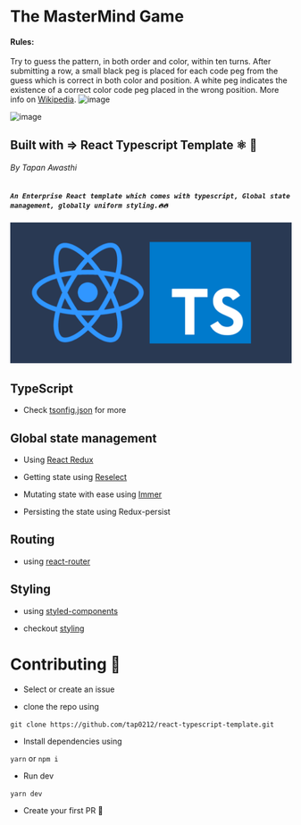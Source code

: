 # The MasterMind Game
#### Rules: 
Try to guess the pattern, in both order and color, within ten turns. After submitting a row, a small black peg is placed for each code peg from the guess which is correct in both color and position. A white peg indicates the existence of a correct color code peg placed in the wrong position. More info on [Wikipedia](https://en.wikipedia.org/wiki/Mastermind_(board_game)).
![image](https://user-images.githubusercontent.com/40211415/126560224-f064dc4a-604f-4333-ba31-a338204bc3d1.png)

![image](https://user-images.githubusercontent.com/40211415/126560139-c89a2ee1-4be9-4c33-be8a-3fb7157b3e89.png)


## Built with => React Typescript Template ⚛️ 🥷
###### By Tapan Awasthi
##### `An Enterprise React template which comes with typescript, Global state management, globally uniform styling.🔥🔥`

![](https://github.com/tap0212/react-typescript-template/blob/main/rts.png)

## TypeScript

- Check [tsonfig.json](https://github.com/tap0212/react-typescript-template/blob/main/tsconfig.json) for more

## Global state management

- Using [React Redux](https://react-redux.js.org/)

- Getting state using [Reselect](https://github.com/reduxjs/reselect)

- Mutating state with ease using [Immer](https://immerjs.github.io/immer/)

- Persisting the state using Redux-persist
## Routing

- using [react-router](https://reactrouter.com/)

## Styling

- using [styled-components](https://styled-components.com/)

- checkout [styling](https://github.com/tap0212/react-typescript-template/blob/main/src/styling)

# Contributing 🥷

- Select or create an issue

- clone the repo using

`git clone https://github.com/tap0212/react-typescript-template.git`

- Install dependencies using

`yarn` or `npm i`

- Run dev

`yarn dev`

- Create your first PR 💪
